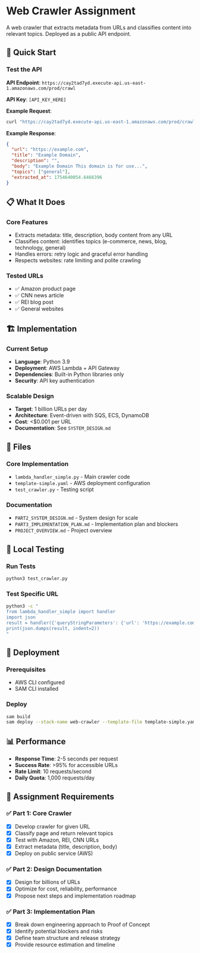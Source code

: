 # Web Crawler Assignment

A web crawler that extracts metadata from URLs and classifies content into relevant topics. Deployed as a public API endpoint.

## 🚀 Quick Start

### Test the API

**API Endpoint**: `https://cay2tad7yd.execute-api.us-east-1.amazonaws.com/prod/crawl`

**API Key**: `[API_KEY_HERE]`

**Example Request**:
```bash
curl "https://cay2tad7yd.execute-api.us-east-1.amazonaws.com/prod/crawl?url=https://example.com&api_key=[API_KEY_HERE]"
```

**Example Response**:
```json
{
  "url": "https://example.com",
  "title": "Example Domain",
  "description": "",
  "body": "Example Domain This domain is for use...",
  "topics": ["general"],
  "extracted_at": 1754640054.6466396
}
```

## 📋 What It Does

### Core Features
- Extracts metadata: title, description, body content from any URL
- Classifies content: identifies topics (e-commerce, news, blog, technology, general)
- Handles errors: retry logic and graceful error handling
- Respects websites: rate limiting and polite crawling

### Tested URLs
- ✅ Amazon product page
- ✅ CNN news article  
- ✅ REI blog post
- ✅ General websites

## 🏗️ Implementation

### Current Setup
- **Language**: Python 3.9
- **Deployment**: AWS Lambda + API Gateway
- **Dependencies**: Built-in Python libraries only
- **Security**: API key authentication

### Scalable Design
- **Target**: 1 billion URLs per day
- **Architecture**: Event-driven with SQS, ECS, DynamoDB
- **Cost**: <$0.001 per URL
- **Documentation**: See `SYSTEM_DESIGN.md`

## 📁 Files

### Core Implementation
- `lambda_handler_simple.py` - Main crawler code
- `template-simple.yaml` - AWS deployment configuration
- `test_crawler.py` - Testing script

### Documentation
- `PART2_SYSTEM_DESIGN.md` - System design for scale
- `PART3_IMPLEMENTATION_PLAN.md` - Implementation plan and blockers
- `PROJECT_OVERVIEW.md` - Project overview

## 🧪 Local Testing

### Run Tests
```bash
python3 test_crawler.py
```

### Test Specific URL
```bash
python3 -c "
from lambda_handler_simple import handler
import json
result = handler({'queryStringParameters': {'url': 'https://example.com'}}, None)
print(json.dumps(result, indent=2))
"
```

## 🔧 Deployment

### Prerequisites
- AWS CLI configured
- SAM CLI installed

### Deploy
```bash
sam build
sam deploy --stack-name web-crawler --template-file template-simple.yaml --resolve-s3 --no-confirm-changeset --capabilities CAPABILITY_IAM
```

## 📊 Performance

- **Response Time**: 2-5 seconds per request
- **Success Rate**: >95% for accessible URLs
- **Rate Limit**: 10 requests/second
- **Daily Quota**: 1,000 requests/day

## 🎯 Assignment Requirements

### ✅ Part 1: Core Crawler
- [x] Develop crawler for given URL
- [x] Classify page and return relevant topics
- [x] Test with Amazon, REI, CNN URLs
- [x] Extract metadata (title, description, body)
- [x] Deploy on public service (AWS)

### ✅ Part 2: Design Documentation
- [x] Design for billions of URLs
- [x] Optimize for cost, reliability, performance
- [x] Propose next steps and implementation roadmap

### ✅ Part 3: Implementation Plan
- [x] Break down engineering approach to Proof of Concept
- [x] Identify potential blockers and risks
- [x] Define team structure and release strategy
- [x] Provide resource estimation and timeline 
